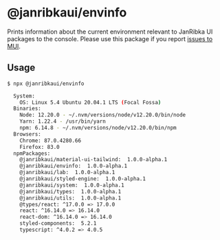 # @janribkaui/envinfo

Prints information about the current environment relevant to JanRibka UI packages to the console.
Please use this package if you report [issues to MUI](https://github.com/janribkaui/material-ui-tailwind/issues).

## Usage

```bash
$ npx @janribkaui/envinfo

  System:
    OS: Linux 5.4 Ubuntu 20.04.1 LTS (Focal Fossa)
  Binaries:
    Node: 12.20.0 - ~/.nvm/versions/node/v12.20.0/bin/node
    Yarn: 1.22.4 - /usr/bin/yarn
    npm: 6.14.8 - ~/.nvm/versions/node/v12.20.0/bin/npm
  Browsers:
    Chrome: 87.0.4280.66
    Firefox: 83.0
  npmPackages:
    @janribkaui/material-ui-tailwind:  1.0.0-alpha.1
    @janribkaui/envinfo:  1.0.0-alpha.1
    @janribkaui/lab:  1.0.0-alpha.1
    @janribkaui/styled-engine:  1.0.0-alpha.1
    @janribkaui/system:  1.0.0-alpha.1
    @janribkaui/types:  1.0.0-alpha.1
    @janribkaui/utils:  1.0.0-alpha.1
    @types/react: ^17.0.0 => 17.0.0
    react: ^16.14.0 => 16.14.0
    react-dom: ^16.14.0 => 16.14.0
    styled-components:  5.2.1
    typescript: ^4.0.2 => 4.0.5
```
